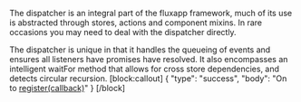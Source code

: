 The dispatcher is an integral part of the fluxapp framework, much of its use is abstracted through stores, actions and component mixins.  In rare occasions you  may need to deal with the dispatcher directly.

The dispatcher is unique in that it handles the queueing of events and ensures all listeners have promises have resolved. It also encompasses an intelligent waitFor method that allows for cross store dependencies, and detects circular recursion.
[block:callout]
{
  "type": "success",
  "body": "On to [register(callback)](doc:registercallback)"
}
[/block]